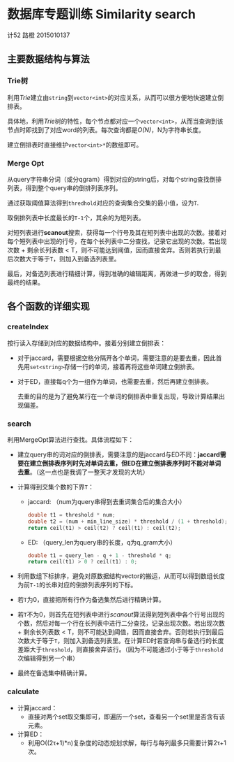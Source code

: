 # 数据库专题训练 Similarity search

计52 路橙 2015010137

## 主要数据结构与算法

### Trie树

  利用*Trie*建立由`string`到`vector<int>`的对应关系，从而可以很方便地快速建立倒排表。

具体地，利用*Trie*树的特性，每个节点都对应一个`vector<int>`，从而当查询到该节点时即找到了对应word的列表。每次查询都是*O(N)*，N为字符串长度。

建立倒排表时直接维护`vector<int>*`的数组即可。

### Merge Opt

从query字符串分词（或分qgram）得到对应的string后，对每个string查找倒排列表，得到整个query串的倒排列表序列。

通过获取阈值算法得到`thredhold`对应的查询集合交集的最小值，设为`T`.

取倒排列表中长度最长的`T-1`个，其余的为短列表。

对短列表进行**scanout**搜索，获得每一个行号及其在短列表中出现的次数。接着对每个短列表中出现的行号，在每个长列表中二分查找，记录它出现的次数。若出现次数 + 剩余长列表数 < T，则不可能达到阈值，因而直接舍弃。否则若执行到最后次数大于等于`T`，则加入到备选列表里。

最后，对备选列表进行精细计算，得到准确的编辑距离，再做进一步的取舍，得到最终的结果。



## 各个函数的详细实现

### createIndex

按行读入存储到对应的数据结构中。接着分别建立倒排表：

- 对于jaccard，需要根据空格分隔开各个单词，需要注意的是要去重，因此首先用`set<string>`存储一行的单词，接着再将这些单词建立倒排表。

- 对于ED，直接每q个为一组作为单词，也需要去重，然后再建立倒排表。

  去重的目的是为了避免某行在一个单词的倒排表中重复出现，导致计算结果出现偏差。

### search

利用MergeOpt算法进行查找。具体流程如下：

- 建立query串的词对应的倒排表，需要注意的是jaccard与ED不同：**jaccard需要在建立倒排表序列时先对单词去重，但ED在建立倒排表序列时不能对单词去重**。（这一点也是我调了一整天才发现的大坑）

- 计算得到交集个数的下界`T`：

  - jaccard: （num为query串得到去重词集合后的集合大小）

    ```c++
    double t1 = threshold * num;
    double t2 = (num + min_line_size) * threshold / (1 + threshold);
    return ceil(t1) > ceil(t2) ? ceil(t1) : ceil(t2);
    ```

  - ED: （query_len为query串的长度，q为q_gram大小）

    ```c++
    double t1 = query_len - q + 1 - threshold * q;
    return ceil(t1) > 0 ? ceil(t1) : 0;
    ```

- 利用数组下标排序，避免对原数据结构vector的搬运，从而可以得到数组长度为前`T-1`的长串对应的倒排列表序列的下标。

- 若`T`为0，直接把所有行作为备选集然后进行精确计算。

- 若`T`不为0，则首先在短列表中进行*scanout*算法得到短列表中各个行号出现的个数，然后对每一个行在长列表中进行二分查找，记录出现次数。若出现次数 + 剩余长列表数 < T，则不可能达到阈值，因而直接舍弃。否则若执行到最后次数大于等于`T`，则加入到备选列表里。在计算ED时若查询串与备选行的长度差距大于`threshold`，则直接舍弃该行。（因为不可能通过小于等于`threshold`次编辑得到另一个串）

- 最终在备选集中精确计算。

### calculate

- 计算jaccard：
  - 直接对两个set取交集即可，即遍历一个set，查看另一个set里是否含有该元素。
- 计算ED：
  - 利用O((2τ+1)*n)复杂度的动态规划求解，每行与每列最多只需要计算2τ+1次。